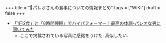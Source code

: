 +++
title = "📝パレオさんの食事についての情報まとめ"
tags = ["WIKI"]
draft = false
+++

-   [「1日2食」と「8時間睡眠」でハイパフォーマー｜最高の体調-パレオな男に聞いてみた](https://www.excite.co.jp/news/article/BusinessLife%5F15826/?p=6)
    -   ここで掲載されている写真に感銘をうけた. 真似したい.
